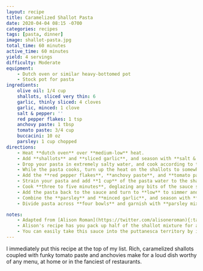 ```yaml
---
layout: recipe
title: Caramelized Shallot Pasta
date: 2020-04-04 08:15 -0700
categories: recipes
tags: [pasta, dinner]
image: shallot-pasta.jpg
total_time: 60 minutes
active_time: 60 minutes
yield: 4 servings
difficulty: Moderate
equipment:
    - Dutch oven or similar heavy-bottomed pot
    - Stock pot for pasta
ingredients:
    olive oil: 1/4 cup
    shallots, sliced very thin: 6
    garlic, thinly sliced: 4 cloves
    garlic, minced: 1 clove
    salt & pepper: ''
    red pepper flakes: 1 tsp
    anchovy paste: 1 tbsp
    tomato paste: 3/4 cup
    buccacini: 10 oz
    parsley: 1 cup chopped
directions:
    - Heat **dutch oven** over **medium-low** heat.
    - Add **shallots** and **sliced garlic**, and season with **salt & pepper**, and cook until shallots are soft and caramelized, about **forty-five minutes**.
    - Drop your pasta in extremely salty water, and cook according to the instructions. Pull it a minute or two early, so the pasta is __very__ _al dente_. **Save at least a cup of the pasta water!**
    - While the pasta cooks, turn up the heat on the shallots to somewhere between **medium** and **medium-high** heat for about **five minutes** while stirring, to get some fond to develop at the bottom of your pan and to darken the edges of some of the shallots. 
    - Add the **red pepper flakes**, **anchovy paste**, and **tomato paste**, and cook about **three minutes** until very fragrant. By now, your pasta should be ready.
    - Strain your pasta and add **1 cup** of the pasta water to the shallots.
    - Cook **three to five minutes**, deglazing any bits of the sauce stuck to your pan.
    - Add the pasta back to the sauce and turn to **low** to simmer and finish the pasta. Stir occasionally.
    - Combine the **parsley** and **minced garlic**, and season with **salt & pepper**, and some more **red pepper flakes**, to taste.
    - Divide pasta across **four bowls** and garnish with **parsley mixture**.

notes:
    - Adapted from [Alison Roman](https://twitter.com/alisoneroman){:target="_blank"} at [NYT Cooking](https://cooking.nytimes.com/recipes/1020830-caramelized-shallot-pasta){:target="_blank"}
    - Alison's recipe has you pack up half of the shallot mixture for a later use, but I just used the entirety of it for this recipe. I really loved the full flavor from using it all.
    - You can easily take this sauce into the puttanesca territory by increasing the amount of anchovy paste. I love when things are that funky, but it's not for everyone. You could also omit the anchovy paste entirely.
---
```

I immediately put this recipe at the top of my list. Rich, caramelized shallots coupled with funky tomato paste and anchovies make for a loud dish worthy of any menu, at home or in the fanciest of restaurants.